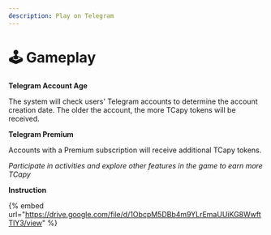 ```yaml
---
description: Play on Telegram
---
```


# 🕹️ Gameplay

**Telegram Account Age**

The system will check users' Telegram accounts to determine the account creation date. The older the account, the more TCapy tokens will be received.

**Telegram Premium**

Accounts with a Premium subscription will receive additional TCapy tokens.

_Participate in activities and explore other features in the game to earn more TCapy_

**Instruction**

{% embed url="https://drive.google.com/file/d/1ObcpM5DBb4m9YLrEmaUUiKG8WwftTlY3/view" %}
